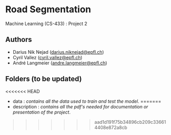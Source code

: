 # Road Segmentation
Machine Learning (CS-433) : Project 2

## Authors
- Darius Nik Nejad (<darius.niknejad@epfl.ch>)
- Cyril Vallez (<cyril.vallez@epfl.ch>)
- André Langmeier (<andre.langmeier@epfl.ch>)

## Folders (to be updated)
<<<<<<< HEAD
- data : *contains all the data used to train and test the model*.
=======
- description : *contains all the pdf's needed for documentation or presentation of the project*.
>>>>>>> aad1d191f75b34896cb209c336614408e872a8cb

